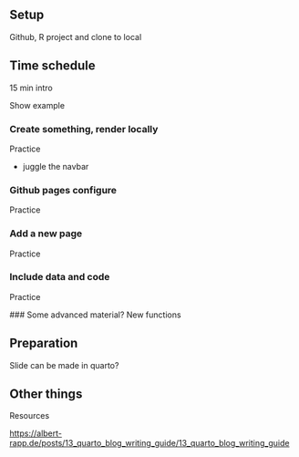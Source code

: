 ## Setup

Github, R project and clone to local

## Time schedule

15 min intro

Show example

### Create something, render locally

Practice

* juggle the navbar


### Github pages configure

Practice

### Add a new page

Practice

### Include data and code

Practice

### Some advanced material? New functions

## Preparation

Slide can be made in quarto?

## Other things







Resources 

https://albert-rapp.de/posts/13_quarto_blog_writing_guide/13_quarto_blog_writing_guide


